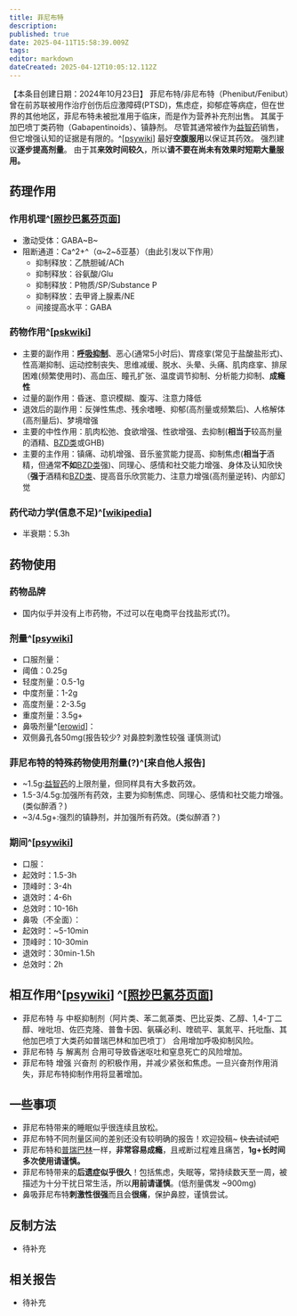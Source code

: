 ```yaml
---
title: 菲尼布特
description: 
published: true
date: 2025-04-11T15:58:39.009Z
tags: 
editor: markdown
dateCreated: 2025-04-12T10:05:12.112Z
---
```


【本条目创建日期：2024年10月23日】
菲尼布特/非尼布特（Phenibut/Fenibut）曾在前苏联被用作治疗创伤后应激障碍(PTSD)，焦虑症，抑郁症等病症，但在世界的其他地区，菲尼布特未被批准用于临床，而是作为营养补充剂出售。
其属于加巴喷丁类药物（Gabapentinoids）、镇静剂。
尽管其通常被作为[益智药](/drugs_meta/益智药.md)销售，但它增强认知的证据是有限的。^[[psywiki](https://psychonautwiki.org/wiki/Phenibut)]
最好**空腹服用**以保证其药效。
强烈建议**逐步提高剂量**。
由于其**来效时间较久**，所以**请不要在尚未有效果时短期大量服用。**
## 药理作用
### 作用机理^[[照抄巴氯芬页面](/drug/BCF)]
- 激动受体：GABA~B~
- 阻断通道：Ca^2+^（α~2~δ亚基）（由此引发以下作用）
  - 抑制释放：乙酰胆碱/ACh
  - 抑制释放：谷氨酸/Glu
  - 抑制释放：P物质/SP/Substance P
  - 抑制释放：去甲肾上腺素/NE
  - 间接提高水平：GABA
### 药物作用^[[pskwiki](https://psychonautwiki.org/wiki/Phenibut#Subjective_effects)]
- 主要的副作用：[**呼吸抑制**](/drug_effect/%E5%91%BC%E5%90%B8%E6%8A%91%E5%88%B6)、恶心(通常5小时后)、胃痉挛(常见于盐酸盐形式)、性高潮抑制、运动控制丧失、思维减缓、脱水、头晕、头痛、肌肉痉挛、排尿困难(频繁使用时)、高血压、瞳孔扩张、温度调节抑制、分析能力抑制、**成瘾性**
- 过量的副作用：昏迷、意识模糊、腹泻、注意力降低
- 退效后的副作用：反弹性焦虑、残余嗜睡、抑郁(高剂量或频繁后)、人格解体(高剂量后)、梦境增强
- 主要的中性作用：肌肉松弛、食欲增强、性欲增强、去抑制(**相当于**较高剂量的酒精、[BZD类](/drugs_meta/苯二氮䓬类药物.md)或GHB)
- 主要的主作用：镇痛、动机增强、音乐鉴赏能力提高、抑制焦虑(**相当于**酒精，但通常**不如**[BZD类](drugs_meta/苯二氮䓬类药物.md)强)、同理心、感情和社交能力增强、身体及认知欣快（**强于**酒精和[BZD类](/drugs_meta/苯二氮䓬类药物.md)、提高音乐欣赏能力、注意力增强(高剂量逆转)、内部幻觉
### 药代动力学(信息不足)^[[wikipedia](https://en.wikipedia.org/wiki/Phenibut#Pharmacokinetics)]
- 半衰期：5.3h
## 药物使用
### 药物品牌
- 国内似乎并没有上市药物，不过可以在电商平台找盐形式(?)。
### 剂量^[[psywiki](https://psychonautwiki.org/wiki/Phenibut)]
- 口服剂量：
- 阈值：0.25g
- 轻度剂量：0.5-1g 
- 中度剂量：1-2g 
- 高度剂量：2-3.5g 
- 重度剂量：3.5g+
- 鼻吸剂量^[[erowid](https://www.erowid.org/experiences/exp.php?ID=114287)]：
- 双侧鼻孔各50mg(报告较少? 对鼻腔刺激性较强 谨慎测试)
### **菲尼布特的特殊药物使用剂量(?)**^[来自他人报告]
- ~1.5g:[益智药](/drugs_meta/益智药.md)的上限剂量，但同样具有大多数药效。
- 1.5-3/4.5g:加强所有药效，主要为抑制焦虑、同理心、感情和社交能力增强。(类似醉酒？)
- ~3/4.5g+:强烈的镇静剂，并加强所有药效。(类似醉酒？)
### 期间^[[psywiki](https://psychonautwiki.org/wiki/Phenibut)]
- 口服：
- 起效时：1.5-3h
- 顶峰时：3-4h
- 退效时：4-6h
- 总效时：10-16h
- 鼻吸（不全面）：
- 起效时：~5-10min
- 顶峰时：10-30min
- 退效时：30min-1.5h
- 总效时：2h
## 相互作用^[[psywiki](https://psychonautwiki.org/wiki/Phenibut#Dangerous_interactions)] ^[[照抄巴氯芬页面](/drugs/巴氯芬.md)]
- 菲尼布特 与 中枢抑制剂（阿片类、苯二氮䓬类、巴比妥类、乙醇、1,4-丁二醇、唑吡坦、佐匹克隆、普鲁卡因、氨磺必利、喹硫平、氯氮平、托吡酯、其他加巴喷丁大类药如普瑞巴林和加巴喷丁） 合用增加呼吸抑制风险。
- 菲尼布特 与 解离剂 合用可导致昏迷呕吐和窒息死亡的风险增加。
- 菲尼布特 增强 兴奋剂 的积极作用，并减少紧张和焦虑。一旦兴奋剂作用消失，菲尼布特抑制作用将显著增加。
## 一些事项
- 菲尼布特带来的睡眠似乎很连续且放松。
- 菲尼布特不同剂量区间的差别还没有较明确的报告！欢迎投稿~ ~~快去试试吧~~
- 菲尼布特和[普瑞巴林](/drugs/普瑞巴林.md)一样，**非常容易成瘾**，且戒断过程难且痛苦，**1g+长时间多次使用请谨慎。**
- 菲尼布特带来的**后遗症似乎很久**！包括焦虑，失眠等，常持续数天至一周，被描述为十分干扰日常生活，所以**用前请谨慎**。(低剂量偶发 ~900mg)
- 鼻吸菲尼布特**刺激性很强**而且会**很痛**，保护鼻腔，谨慎尝试。
## 反制方法
- 待补充
## 相关报告
- 待补充

